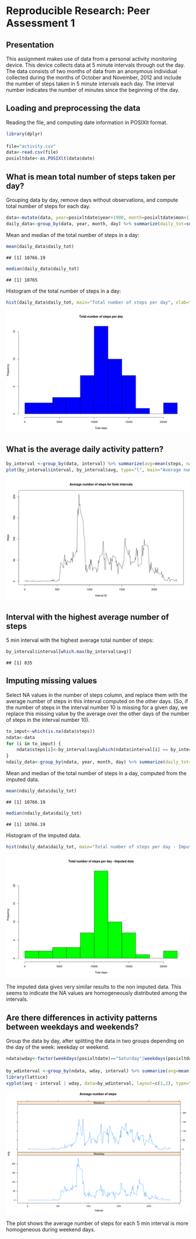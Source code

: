 # Reproducible Research: Peer Assessment 1

## Presentation
This assignment makes use of data from a personal activity monitoring device. This device collects data at 5 minute intervals through out the day. The data consists of two months of data from an anonymous individual collected during the months of October and November, 2012 and include the number of steps taken in 5 minute intervals each day.
The interval number indicates the number of minutes since the beginning of the day.



## Loading and preprocessing the data

Reading the file, and computing date information in POSIXlt format.

```r
library(dplyr)

file="activity.csv"
data<-read.csv(file)
posixltdate<-as.POSIXlt(data$date)
```


## What is mean total number of steps taken per day?

Grouping data by day, remove days without observations, and compute total number of steps for each day.

```r
data<-mutate(data, year=posixltdate$year+1900, month=posixltdate$mon+1, day=posixltdate$mday)
daily_data<-group_by(data, year, month, day) %>% summarize(daily_tot=sum(steps, na.rm=TRUE),obs=sum(!is.na(steps))) %>% filter(obs >0)
```
Mean and median of the total number of steps in a day:

```r
mean(daily_data$daily_tot)
```

```
## [1] 10766.19
```

```r
median(daily_data$daily_tot)
```

```
## [1] 10765
```

Histogram of the total number of steps in a day:

```r
hist(daily_data$daily_tot, main="Total number of steps per day", xlab="Total steps", col="blue", breaks=8)
```

![](figure/hist1-1.png)<!-- -->

## What is the average daily activity pattern?


```r
by_interval <-group_by(data, interval) %>% summarize(avg=mean(steps, na.rm=TRUE))
plot(by_interval$interval, by_interval$avg, type="l", main="Average number of steps for 5min intervals", xlab="Interval ID", ylab="Steps")
```

![](figure/timesseries-1.png)<!-- -->

## Interval with the highest average number of steps

5 min interval with the highest average total number of steps:

```r
by_interval$interval[which.max(by_interval$avg)]
```

```
## [1] 835
```

## Imputing missing values

Select NA values in the number of steps column, and replace them with the average number of steps in this interval computed on the other days. (So, if the number of steps in the interval number 10 is missing for a given day, we replace this missing value by the average over the other days of the number of steps in the interval number 10).


```r
to_imput<-which(is.na(data$steps))
ndata<-data
for (i in to_imput) {
    ndata$steps[i]<-by_interval$avg[which(ndata$interval[i] == by_interval$interval)[1]]
}
ndaily_data<-group_by(ndata, year, month, day) %>% summarize(daily_tot=sum(steps)) 
```

Mean and median of the total number of steps in a day, computed from the imputed data. 

```r
mean(ndaily_data$daily_tot)
```

```
## [1] 10766.19
```

```r
median(ndaily_data$daily_tot)
```

```
## [1] 10766.19
```

Histogram of the imputed data.

```r
hist(ndaily_data$daily_tot, main="Total number of steps per day - Imputed data", xlab="Total steps", col="green", breaks=8)
```

![](figure/hist2-1.png)<!-- -->

The imputed data gives very similar results to the non imputed data. This seems to indicate the NA values are homogeneously distributed among the intervals.

## Are there differences in activity patterns between weekdays and weekends?

Group the data by day, after splitting the data in two groups depending on the day of the week: weekday or weekend.


```r
ndata$wday<-factor(weekdays(posixltdate)=="Saturday"|weekdays(posixltdate)=="Sunday", levels=c(FALSE, TRUE), labels=c("Weekday","Weekend"))

by_wdinterval <-group_by(ndata, wday, interval) %>% summarize(avg=mean(steps))
library(lattice)
xyplot(avg ~ interval | wday, data=by_wdinterval, layout=c(1,2), type="l", main="Average number of steps")
```

![](figure/timeseries2-1.png)<!-- -->

The plot shows the average number of steps for each 5 min interval is more homogeneous during weekend days.
